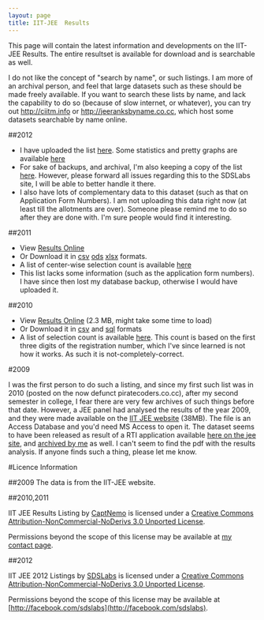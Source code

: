 ```yaml
---
layout: page
title: IIT-JEE  Results
---
```


This page will contain the latest information and developments on the IIT-JEE Results. The entire resultset is available for download and is searchable as well. 

I do not like the concept of "search by name", or such listings. I am more of an archival person, and feel that large datasets such as these should be made freely available. If you want to search these lists by name, and lack the capability to do so (because of slow internet, or whatever), you can try out <http://ciitm.info> or <http://jeeranksbyname.co.cc>, which host some datasets searchable by name online. 

##2012

  * I have uploaded the list [here](http://jee.sdslabs.co/). Some statistics and pretty graphs are available [here](http://jee.sdslabs.co/graph/)
  * For sake of backups, and archival, I'm also keeping a copy of the list [here](2012.html). However, please forward all issues regarding this to the SDSLabs site, I will be able to better handle it there.
  * I also have lots of complementary data to this dataset (such as that on Application Form Numbers). I am not uploading this data right now (at least till the allotments are over). Someone please remind me to do so after they are done with. I'm sure people would find it interesting.

##2011

  * View [Results Online](./2011.html)
  * Or Download it in [csv](./2011.csv) [ods](./2011.ods) [xlsx](2011.xlsx) formats.
  * A list of center-wise selection count is available [here](./center.html)
  * This list lacks some information (such as the application form numbers). I have since then lost my database backup, otherwise I would have uploaded it.

##2010

  * View [Results Online](./2010.html) (2.3 MB, might take some time to load)
  * Or Download it in [csv](./2010.csv) and [sql](./2010.sql) formats
  * A list of selection count is available [here](./2010.center.html). This count is based on the first three digits of the registration number, which I've since learned is not how it works. As such it is not-completely-correct.

#2009

I was the first person to do such a listing, and since my first such list was in 2010 (posted on the now defunct piratecoders.co.cc), after my second semester in college, I fear there are very few archives of such things before that date. However, a JEE panel had analysed the results of the year 2009, and they were made available on the [IIT JEE website](http://jee.iitr.ernet.in/images/jee2009.mdb) (38MB). The file is an Access Database and you'd need MS Access to open it. The dataset seems to have been released as result of a RTI application available [here on the jee site](http://jee.iitr.ernet.in/images/SG-06112009-10.pdf), and [archived by me](SG-06112009-10.pdf) as well. I can't seem to find the pdf with the results analysis. If anyone finds such a thing, please let me know.

#Licence Information

##2009
The data is from the IIT-JEE website. 

##2010,2011

IIT JEE Results Listing by [CaptNemo](http://captnemo.in/) is licensed under a [Creative Commons Attribution-NonCommercial-NoDerivs 3.0 Unported License](http://creativecommons.org/licenses/by-nc-nd/3.0/).

Permissions beyond the scope of this license may be available at [my contact page](http://captnemo.in/contact). 

##2012

IIT JEE 2012 Listings by [SDSLabs](http://jee.sdslabs.co/) is licensed under a [Creative Commons Attribution-NonCommercial-NoDerivs 3.0 Unported License](http://creativecommons.org/licenses/by-nc-nd/3.0/).

Permissions beyond the scope of this license may be available at [http://facebook.com/sdslabs](http://facebook.com/sdslabs). 
